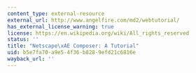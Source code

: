 ```yaml
---
content_type: external-resource
external_url: http://www.angelfire.com/md2/webtutorial/
has_external_license_warning: true
license: https://en.wikipedia.org/wiki/All_rights_reserved
status: ''
title: "Netscape\xAE Composer: A Tutorial"
uid: b5e7fa70-a9e5-4f36-b828-9efd21c6816e
wayback_url: ''
---
```

